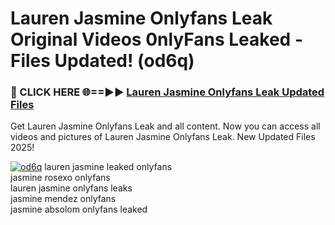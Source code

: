 # Lauren Jasmine Onlyfans Leak Original Videos 0nlyFans Leaked - Files Updated! (od6q)

<h3>🔴 CLICK HERE 🌐==►► <a href="https://tinyurl.com/4seja8ks" rel="nofollow">Lauren Jasmine Onlyfans Leak Updated Files</a></h3>

Get Lauren Jasmine Onlyfans Leak and all content. Now you can access all videos and pictures of Lauren Jasmine Onlyfans Leak. New Updated Files 2025!

[![od6q](https://i.imgur.com/EWjZXRe.gif)](https://tinyurl.com/4seja8ks)
lauren jasmine leaked onlyfans<br>
jasmine rosexo onlyfans<br>
lauren jasmine onlyfans leaks<br>
jasmine mendez onlyfans<br>
jasmine absolom onlyfans leaked